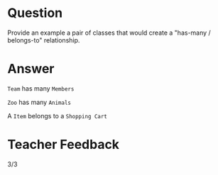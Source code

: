 # Question

Provide an example a pair of classes that would create a "has-many / belongs-to" relationship.

# Answer

`Team` has many `Members`

`Zoo` has many `Animals`

A `Item` belongs to a `Shopping Cart`

# Teacher Feedback
3/3